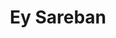 ---
layout: post
layout: main
title:  Ey Sareban
categories: [mohsen_namjoo]
file: /assets/music/mohsen_namjoo.mp3
---